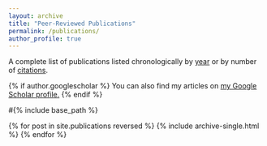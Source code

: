 ```yaml
---
layout: archive
title: "Peer-Reviewed Publications"
permalink: /publications/
author_profile: true
---
```


A complete list of publications listed chronologically by [year](https://scholar.google.com/citations?hl=en&user=RCFfCtUAAAAJ&view_op=list_works&sortby=pubdate) or by number of [citations](https://scholar.google.com/citations?user=RCFfCtUAAAAJ&hl=en).

{% if author.googlescholar %}
  You can also find my articles on <u><a href="{{author.googlescholar}}">my Google Scholar profile</a>.</u>
{% endif %}

#{% include base_path %}

{% for post in site.publications reversed %}
  {% include archive-single.html %}
{% endfor %}
